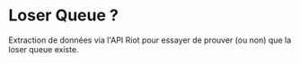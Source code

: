 # Loser Queue ?

Extraction de données via l'API Riot pour essayer de prouver (ou non) que la loser queue existe.